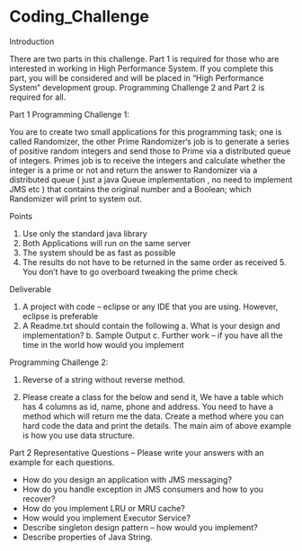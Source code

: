 # Coding_Challenge

Introduction

There are two parts in this challenge. Part 1 is required for those who are interested in working in High Performance System. If you complete this part, you will be considered and will be placed in “High Performance System” development group.
Programming Challenge 2 and Part 2 is required for all.

Part 1
Programming Challenge 1:

You are to create two small applications for this programming task; one is called Randomizer, the other Prime Randomizer‘s job is to generate a series of positive random integers and send those to Prime via a distributed queue of integers.
Primes job is to receive the integers and calculate whether the integer is a prime or not and return the answer to Randomizer via a distributed queue ( just a java Queue implementation , no need to implement JMS etc ) that contains the original number and a Boolean; which Randomizer will print to system out.

Points
1. Use only the standard java library
2. Both Applications will run on the same server
3. The system should be as fast as possible
4. The results do not have to be returned in the same order as received 5. You don’t have to go overboard tweaking the prime check

Deliverable
1) A project with code – eclipse or any IDE that you are using. However, eclipse is preferable
2) A Readme.txt should contain the following
a. What is your design and implementation?
b. Sample Output
c. Further work – if you have all the time in the world how would you implement




Programming Challenge 2:
1) Reverse of a string without reverse method.

2) Please create a class for the below and send it,
We have a table which has 4 columns as id, name, phone and address. You need to have a method which will return me the data.
Create a method where you can hard code the data and print the details. The main aim of above example is how you use data structure.


Part 2
Representative Questions – Please write your answers with an example for each questions.
- How do you design an application with JMS messaging?
- How do you handle exception in JMS consumers and how to you recover?
- How do you implement LRU or MRU cache?
- How would you implement Executor Service?
- Describe singleton design pattern – how would you implement?
- Describe properties of Java String.
